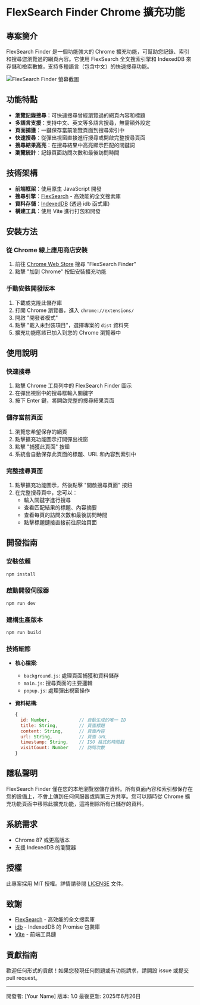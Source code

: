 # FlexSearch Finder Chrome 擴充功能

## 專案簡介

FlexSearch Finder 是一個功能強大的 Chrome 擴充功能，可幫助您記錄、索引和搜尋您瀏覽過的網頁內容。它使用 FlexSearch 全文搜索引擎和 IndexedDB 來存儲和檢索數據，支持多種語言（包含中文）的快速搜尋功能。

![FlexSearch Finder 螢幕截圖](./screenshot.png)

## 功能特點

- **瀏覽記錄搜尋**：可快速搜尋曾經瀏覽過的網頁內容和標題
- **多語言支援**：支持中文、英文等多語言搜尋，無需額外設定
- **頁面捕獲**：一鍵保存當前瀏覽頁面到搜尋索引中
- **快速搜尋**：從彈出視窗直接進行搜尋或開啟完整搜尋頁面
- **搜尋結果高亮**：在搜尋結果中高亮顯示匹配的關鍵詞
- **瀏覽統計**：記錄頁面訪問次數和最後訪問時間

## 技術架構

- **前端框架**：使用原生 JavaScript 開發
- **搜尋引擎**：[FlexSearch](https://github.com/nextapps-de/flexsearch) - 高效能的全文搜索庫
- **資料存儲**：[IndexedDB](https://developer.mozilla.org/en-US/docs/Web/API/IndexedDB_API) (透過 idb 函式庫)
- **構建工具**：使用 Vite 進行打包和開發

## 安裝方法

### 從 Chrome 線上應用商店安裝

1. 前往 [Chrome Web Store](https://chrome.google.com/webstore/category/extensions) 搜尋 "FlexSearch Finder"
2. 點擊 "加到 Chrome" 按鈕安裝擴充功能

### 手動安裝開發版本

1. 下載或克隆此儲存庫
2. 打開 Chrome 瀏覽器，進入 `chrome://extensions/`
3. 開啟 "開發者模式"
4. 點擊 "載入未封裝項目"，選擇專案的 `dist` 資料夾
5. 擴充功能應該已加入到您的 Chrome 瀏覽器中

## 使用說明

### 快速搜尋

1. 點擊 Chrome 工具列中的 FlexSearch Finder 圖示
2. 在彈出視窗中的搜尋框輸入關鍵字
3. 按下 Enter 鍵，將開啟完整的搜尋結果頁面

### 儲存當前頁面

1. 瀏覽您希望保存的網頁
2. 點擊擴充功能圖示打開彈出視窗
3. 點擊 "捕獲此頁面" 按鈕
4. 系統會自動保存此頁面的標題、URL 和內容到索引中

### 完整搜尋頁面

1. 點擊擴充功能圖示，然後點擊 "開啟搜尋頁面" 按鈕
2. 在完整搜尋頁中，您可以：
   - 輸入關鍵字進行搜尋
   - 查看匹配結果的標題、內容摘要
   - 查看每頁的訪問次數和最後訪問時間
   - 點擊標題鏈接直接前往原始頁面

## 開發指南

### 安裝依賴

```bash
npm install
```

### 啟動開發伺服器

```bash
npm run dev
```

### 建構生產版本

```bash
npm run build
```

### 技術細節

- **核心檔案**:
  - `background.js`: 處理頁面捕獲和資料儲存
  - `main.js`: 搜尋頁面的主要邏輯
  - `popup.js`: 處理彈出視窗操作

- **資料結構**:
  ```javascript
  {
    id: Number,           // 自動生成的唯一 ID
    title: String,        // 頁面標題
    content: String,      // 頁面內容
    url: String,          // 頁面 URL
    timestamp: String,    // ISO 格式的時間戳
    visitCount: Number    // 訪問次數
  }
  ```

## 隱私聲明

FlexSearch Finder 僅在您的本地瀏覽器儲存資料。所有頁面內容和索引都保存在您的設備上，不會上傳到任何伺服器或與第三方共享。您可以隨時從 Chrome 擴充功能頁面中移除此擴充功能，這將刪除所有已儲存的資料。

## 系統需求

- Chrome 87 或更高版本
- 支援 IndexedDB 的瀏覽器

## 授權

此專案採用 MIT 授權。詳情請參閱 [LICENSE](./LICENSE) 文件。

## 致謝

- [FlexSearch](https://github.com/nextapps-de/flexsearch) - 高效能的全文搜索庫
- [idb](https://github.com/jakearchibald/idb) - IndexedDB 的 Promise 包裝庫
- [Vite](https://vitejs.dev/) - 前端工具鏈

## 貢獻指南

歡迎任何形式的貢獻！如果您發現任何問題或有功能請求，請開設 issue 或提交 pull request。

---

開發者: [Your Name]
版本: 1.0
最後更新: 2025年6月26日
